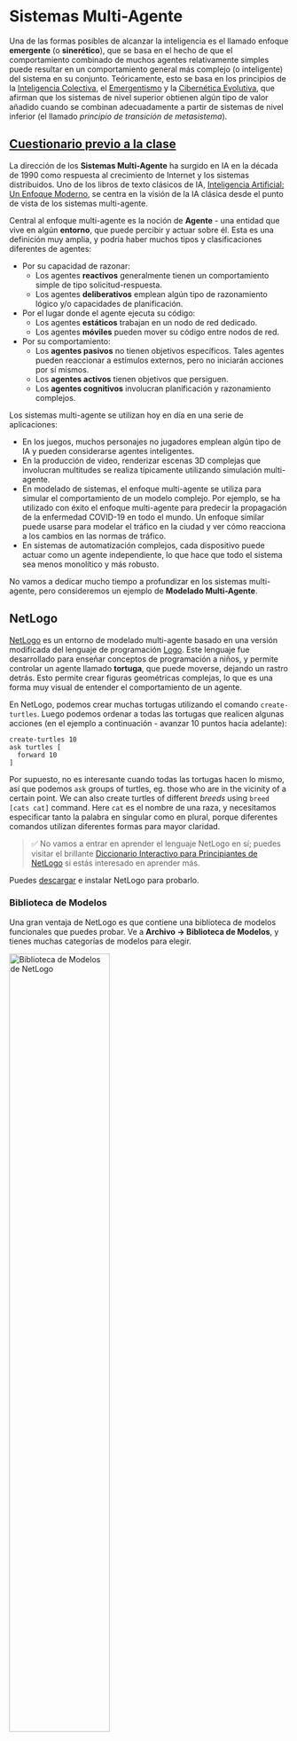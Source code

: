 # Sistemas Multi-Agente

Una de las formas posibles de alcanzar la inteligencia es el llamado enfoque **emergente** (o **sinerético**), que se basa en el hecho de que el comportamiento combinado de muchos agentes relativamente simples puede resultar en un comportamiento general más complejo (o inteligente) del sistema en su conjunto. Teóricamente, esto se basa en los principios de la [Inteligencia Colectiva](https://en.wikipedia.org/wiki/Collective_intelligence), el [Emergentismo](https://en.wikipedia.org/wiki/Global_brain) y la [Cibernética Evolutiva](https://en.wikipedia.org/wiki/Global_brain), que afirman que los sistemas de nivel superior obtienen algún tipo de valor añadido cuando se combinan adecuadamente a partir de sistemas de nivel inferior (el llamado *principio de transición de metasistema*).

## [Cuestionario previo a la clase](https://red-field-0a6ddfd03.1.azurestaticapps.net/quiz/123)

La dirección de los **Sistemas Multi-Agente** ha surgido en IA en la década de 1990 como respuesta al crecimiento de Internet y los sistemas distribuidos. Uno de los libros de texto clásicos de IA, [Inteligencia Artificial: Un Enfoque Moderno](https://en.wikipedia.org/wiki/Artificial_Intelligence:_A_Modern_Approach), se centra en la visión de la IA clásica desde el punto de vista de los sistemas multi-agente.

Central al enfoque multi-agente es la noción de **Agente** - una entidad que vive en algún **entorno**, que puede percibir y actuar sobre él. Esta es una definición muy amplia, y podría haber muchos tipos y clasificaciones diferentes de agentes:

* Por su capacidad de razonar:
   - Los agentes **reactivos** generalmente tienen un comportamiento simple de tipo solicitud-respuesta.
   - Los agentes **deliberativos** emplean algún tipo de razonamiento lógico y/o capacidades de planificación.
* Por el lugar donde el agente ejecuta su código:
   - Los agentes **estáticos** trabajan en un nodo de red dedicado.
   - Los agentes **móviles** pueden mover su código entre nodos de red.
* Por su comportamiento:
   - Los **agentes pasivos** no tienen objetivos específicos. Tales agentes pueden reaccionar a estímulos externos, pero no iniciarán acciones por sí mismos.
   - Los **agentes activos** tienen objetivos que persiguen.
   - Los **agentes cognitivos** involucran planificación y razonamiento complejos.

Los sistemas multi-agente se utilizan hoy en día en una serie de aplicaciones:

* En los juegos, muchos personajes no jugadores emplean algún tipo de IA y pueden considerarse agentes inteligentes.
* En la producción de video, renderizar escenas 3D complejas que involucran multitudes se realiza típicamente utilizando simulación multi-agente.
* En modelado de sistemas, el enfoque multi-agente se utiliza para simular el comportamiento de un modelo complejo. Por ejemplo, se ha utilizado con éxito el enfoque multi-agente para predecir la propagación de la enfermedad COVID-19 en todo el mundo. Un enfoque similar puede usarse para modelar el tráfico en la ciudad y ver cómo reacciona a los cambios en las normas de tráfico.
* En sistemas de automatización complejos, cada dispositivo puede actuar como un agente independiente, lo que hace que todo el sistema sea menos monolítico y más robusto.

No vamos a dedicar mucho tiempo a profundizar en los sistemas multi-agente, pero consideremos un ejemplo de **Modelado Multi-Agente**.

## NetLogo

[NetLogo](https://ccl.northwestern.edu/netlogo/) es un entorno de modelado multi-agente basado en una versión modificada del lenguaje de programación [Logo](https://en.wikipedia.org/wiki/Logo_(programming_language)). Este lenguaje fue desarrollado para enseñar conceptos de programación a niños, y permite controlar un agente llamado **tortuga**, que puede moverse, dejando un rastro detrás. Esto permite crear figuras geométricas complejas, lo que es una forma muy visual de entender el comportamiento de un agente.

En NetLogo, podemos crear muchas tortugas utilizando el comando `create-turtles`. Luego podemos ordenar a todas las tortugas que realicen algunas acciones (en el ejemplo a continuación - avanzar 10 puntos hacia adelante):

```
create-turtles 10
ask turtles [
  forward 10
]
```

Por supuesto, no es interesante cuando todas las tortugas hacen lo mismo, así que podemos `ask` groups of turtles, eg. those who are in the vicinity of a certain point. We can also create turtles of different *breeds* using `breed [cats cat]` command. Here `cat` es el nombre de una raza, y necesitamos especificar tanto la palabra en singular como en plural, porque diferentes comandos utilizan diferentes formas para mayor claridad.

> ✅ No vamos a entrar en aprender el lenguaje NetLogo en sí; puedes visitar el brillante [Diccionario Interactivo para Principiantes de NetLogo](https://ccl.northwestern.edu/netlogo/bind/) si estás interesado en aprender más.

Puedes [descargar](https://ccl.northwestern.edu/netlogo/download.shtml) e instalar NetLogo para probarlo.

### Biblioteca de Modelos

Una gran ventaja de NetLogo es que contiene una biblioteca de modelos funcionales que puedes probar. Ve a **Archivo → Biblioteca de Modelos**, y tienes muchas categorías de modelos para elegir.

<img alt="Biblioteca de Modelos de NetLogo" src="images/NetLogo-ModelLib.png" width="60%"/>

> Una captura de pantalla de la biblioteca de modelos por Dmitry Soshnikov

Puedes abrir uno de los modelos, por ejemplo **Biología → Rebaño**.

### Principios Principales

Después de abrir el modelo, se te lleva a la pantalla principal de NetLogo. Aquí hay un modelo de ejemplo que describe la población de lobos y ovejas, dados recursos finitos (hierba).

![Pantalla Principal de NetLogo](../../../../../translated_images/NetLogo-Main.32653711ec1a01b3cab22ec0b148e64193d0b979b055285bef329d5e3d6958c5.es.png)

> Captura de pantalla por Dmitry Soshnikov

En esta pantalla, puedes ver:

* La sección de **Interfaz** que contiene:
  - El campo principal, donde viven todos los agentes.
  - Diferentes controles: botones, deslizadores, etc.
  - Gráficos que puedes usar para mostrar parámetros de la simulación.
* La pestaña de **Código** que contiene el editor, donde puedes escribir el programa NetLogo.

En la mayoría de los casos, la interfaz tendría un botón de **Configuración**, que inicializa el estado de la simulación, y un botón de **Ejecutar** que inicia la ejecución. Estos son manejados por controladores correspondientes en el código que lucen así:

```
to go [
...
]
```

El mundo de NetLogo consiste en los siguientes objetos:

* **Agentes** (tortugas) que pueden moverse por el campo y hacer algo. Ordenas a los agentes usando `ask turtles [...]` syntax, and the code in brackets is executed by all agents in *turtle mode*.
* **Patches** are square areas of the field, on which agents live. You can refer to all agents on the same patch, or you can change patch colors and some other properties. You can also `ask patches` para hacer algo.
* **Observador** es un agente único que controla el mundo. Todos los controladores de botones se ejecutan en *modo observador*.

> ✅ La belleza de un entorno multi-agente es que el código que se ejecuta en modo tortuga o en modo parche se ejecuta al mismo tiempo por todos los agentes en paralelo. Así, al escribir un poco de código y programar el comportamiento de un agente individual, puedes crear un comportamiento complejo del sistema de simulación en su conjunto.

### Rebaño

Como ejemplo de comportamiento multi-agente, consideremos **[Rebaño](https://en.wikipedia.org/wiki/Flocking_(behavior))**. El rebaño es un patrón complejo que es muy similar a cómo vuelan los bandadas de aves. Al observarlas volar, puedes pensar que siguen algún tipo de algoritmo colectivo, o que poseen alguna forma de *inteligencia colectiva*. Sin embargo, este comportamiento complejo surge cuando cada agente individual (en este caso, un *pájaro*) solo observa a otros agentes a una corta distancia de él, y sigue tres reglas simples:

* **Alineación** - se dirige hacia la dirección promedio de los agentes vecinos.
* **Cohesión** - intenta dirigirse hacia la posición promedio de los vecinos (*atracción a largo alcance*).
* **Separación** - cuando se acerca demasiado a otros pájaros, intenta alejarse (*repulsión a corto alcance*).

Puedes ejecutar el ejemplo de rebaño y observar el comportamiento. También puedes ajustar parámetros, como el *grado de separación*, o el *rango de visión*, que define cuán lejos puede ver cada pájaro. Ten en cuenta que si reduces el rango de visión a 0, todos los pájaros se vuelven ciegos y el rebaño se detiene. Si reduces la separación a 0, todos los pájaros se agrupan en una línea recta.

> ✅ Cambia a la pestaña de **Código** y observa dónde se implementan las tres reglas del rebaño (alineación, cohesión y separación) en el código. Nota cómo nos referimos solo a aquellos agentes que están a la vista.

### Otros Modelos para Ver

Hay algunos modelos más interesantes con los que puedes experimentar:

* **Arte → Fuegos Artificiales** muestra cómo un fuego artificial puede considerarse un comportamiento colectivo de flujos individuales de fuego.
* **Ciencias Sociales → Tráfico Básico** y **Ciencias Sociales → Tráfico en Rejilla** muestran el modelo del tráfico de la ciudad en una rejilla 1D y 2D con o sin semáforos. Cada coche en la simulación sigue las siguientes reglas:
   - Si el espacio frente a él está vacío - acelera (hasta una cierta velocidad máxima).
   - Si ve un obstáculo frente a él - frena (y puedes ajustar cuán lejos puede ver un conductor).
* **Ciencias Sociales → Fiesta** muestra cómo las personas se agrupan durante una fiesta de cócteles. Puedes encontrar la combinación de parámetros que lleva al aumento más rápido de la felicidad del grupo.

Como puedes ver en estos ejemplos, las simulaciones multi-agente pueden ser una forma bastante útil de entender el comportamiento de un sistema complejo que consiste en individuos que siguen la misma lógica o lógica similar. También puede utilizarse para controlar agentes virtuales, como [NPCs](https://en.wikipedia.org/wiki/NPC) en videojuegos, o agentes en mundos animados en 3D.

## Agentes Deliberativos

Los agentes descritos anteriormente son muy simples, reaccionando a los cambios en el entorno utilizando algún tipo de algoritmo. Como tales, son **agentes reactivos**. Sin embargo, a veces los agentes pueden razonar y planificar sus acciones, en cuyo caso se les llama **deliberativos**.

Un ejemplo típico sería un agente personal que recibe instrucciones de un humano para reservar un tour de vacaciones. Supongamos que hay muchos agentes que viven en Internet, que pueden ayudarlo. Entonces debería contactar a otros agentes para ver qué vuelos están disponibles, cuáles son los precios de los hoteles para diferentes fechas y tratar de negociar el mejor precio. Cuando el plan de vacaciones esté completo y confirmado por el propietario, puede proceder con la reserva.

Para hacer eso, los agentes necesitan **comunicarse**. Para una comunicación exitosa, necesitan:

* Algunos **lenguajes estándar para intercambiar conocimiento**, como [Knowledge Interchange Format](https://en.wikipedia.org/wiki/Knowledge_Interchange_Format) (KIF) y [Knowledge Query and Manipulation Language](https://en.wikipedia.org/wiki/Knowledge_Query_and_Manipulation_Language) (KQML). Estos lenguajes están diseñados en base a la [teoría del acto de habla](https://en.wikipedia.org/wiki/Speech_act).
* Estos lenguajes también deben incluir algunos **protocolos para negociaciones**, basados en diferentes **tipos de subastas**.
* Una **ontología común** para usar, para que se refieran a los mismos conceptos conociendo su semántica.
* Una forma de **descubrir** qué pueden hacer los diferentes agentes, también basada en algún tipo de ontología.

Los agentes deliberativos son mucho más complejos que los reactivos, porque no solo reaccionan a los cambios en el entorno, sino que también deben ser capaces de *iniciar* acciones. Una de las arquitecturas propuestas para agentes deliberativos es el llamado agente de Creencias-Deseos-Intenciones (BDI):

* **Creencias** forman un conjunto de conocimientos sobre el entorno de un agente. Puede estructurarse como una base de conocimientos o un conjunto de reglas que un agente puede aplicar a una situación específica en el entorno.
* **Deseos** definen lo que un agente quiere hacer, es decir, sus objetivos. Por ejemplo, el objetivo del agente asistente personal mencionado anteriormente es reservar un tour, y el objetivo de un agente hotelero es maximizar las ganancias.
* **Intenciones** son acciones específicas que un agente planea realizar para alcanzar sus objetivos. Las acciones cambian típicamente el entorno y causan comunicación con otros agentes.

Hay algunas plataformas disponibles para construir sistemas multi-agente, como [JADE](https://jade.tilab.com/). [Este documento](https://arxiv.org/ftp/arxiv/papers/2007/2007.08961.pdf) contiene una revisión de plataformas multi-agente, junto con una breve historia de los sistemas multi-agente y sus diferentes escenarios de uso.

## Conclusión

Los sistemas multi-agente pueden adoptar formas muy diferentes y utilizarse en muchas aplicaciones distintas. 
Todos tienden a centrarse en el comportamiento más simple de un agente individual y lograr un comportamiento más complejo del sistema general debido al **efecto sinérgico**.

## 🚀 Desafío

Lleva esta lección al mundo real e intenta conceptualizar un sistema multi-agente que pueda resolver un problema. ¿Qué, por ejemplo, necesitaría hacer un sistema multi-agente para optimizar una ruta de autobús escolar? ¿Cómo podría funcionar en una panadería?

## [Cuestionario posterior a la clase](https://red-field-0a6ddfd03.1.azurestaticapps.net/quiz/223)

## Revisión y Autoestudio

Revisa el uso de este tipo de sistema en la industria. Elige un dominio como la fabricación o la industria de los videojuegos y descubre cómo los sistemas multi-agente pueden utilizarse para resolver problemas únicos.

## [Tarea de NetLogo](assignment.md)

**Descargo de responsabilidad**:  
Este documento ha sido traducido utilizando servicios de traducción automática basados en inteligencia artificial. Si bien nos esforzamos por la precisión, tenga en cuenta que las traducciones automáticas pueden contener errores o inexactitudes. El documento original en su idioma nativo debe considerarse la fuente autorizada. Para información crítica, se recomienda una traducción profesional humana. No somos responsables de malentendidos o malas interpretaciones que surjan del uso de esta traducción.